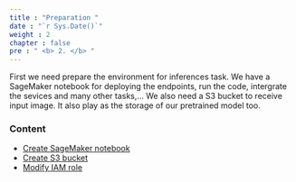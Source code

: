 ```yaml
---
title : "Preparation "
date : "`r Sys.Date()`"
weight : 2
chapter : false
pre : " <b> 2. </b> "
---
```

First we need prepare the environment for inferences task.
We have a SageMaker notebook for deploying the endpoints, run the code, intergrate the sevices and many other tasks,...
We also need a S3 bucket to receive input image. It also play as the storage of our pretrained model too.

### Content
  - [Create SageMaker notebook](2.1-createsagemakernotebook/)
  - [Create S3 bucket](2.2-creates3bucket/)
  - [Modify IAM role](2.3-modifyiamrole/)